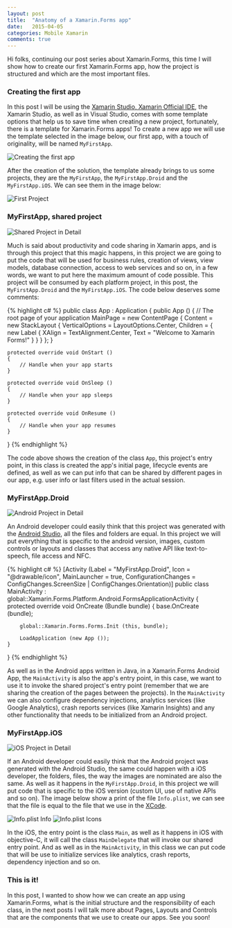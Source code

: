 ```yaml
---
layout: post
title:  "Anatomy of a Xamarin.Forms app"
date:   2015-04-05
categories: Mobile Xamarin
comments: true
---
```


Hi folks, continuing our post series about Xamarin.Forms, this time I will show how to create our first Xamarin.Forms app, how the project is structured and which are the most important files.

<!--more-->

### Creating the first app

In this post I will be using the [Xamarin Studio, Xamarin Official IDE][1], the Xamarin Studio, as well as in Visual Studio, comes with some template options that help us to save time when creating a new project, fortunately, there is a template for Xamarin.Forms apps! To create a new app we will use the template selected in the image below, our first app, with a touch of originality, will be named `MyFirstApp`.

![Creating the first app][2]

After the creation of the solution, the template already brings to us some projects, they are the `MyFirstApp`, the `MyFirstApp.Droid` and the `MyFirstApp.iOS`. We can see them in the image below:

![First Project][3]

### MyFirstApp, shared project

![Shared Project in Detail][4]

Much is said about productivity and code sharing in Xamarin apps, and is through this project that this magic happens, in this project we are going to put the code that will be used for business rules, creation of views, view models, database connection, access to web services and so on, in a few words, we want to put here the maximum amount of code possible. This project will be consumed by each platform project, in this post, the `MyFirstApp.Droid` and the `MyFirstApp.iOS`. The code below deserves some comments:

{% highlight c# %}
public class App : Application
{
	public App ()
	{
		// The root page of your application
		MainPage = new ContentPage {
			Content = new StackLayout {
				VerticalOptions = LayoutOptions.Center,
    				Children = {
						new Label {
							XAlign = TextAlignment.Center,
							Text = "Welcome to Xamarin Forms!"
						}
					}
				}
			};
	}

	protected override void OnStart ()
	{
		// Handle when your app starts
	}

	protected override void OnSleep ()
	{
		// Handle when your app sleeps
	}

	protected override void OnResume ()
	{
		// Handle when your app resumes
	}
}
{% endhighlight %}

The code above shows the creation of the class `App`, this project's entry point, in this class is created the app's initial page, lifecycle events are defined, as well as we can put info that can be shared by different pages in our app, e.g. user info or last filters used in the actual session.

### MyFirstApp.Droid

![Android Project in Detail][5]

An Android developer could easily think that this project was generated with the [Android Studio][7], all the files and folders are equal. In this project we will put everything that is specific to the android version, images, custom controls or layouts and classes that access any native API like text-to-speech, file access and NFC.

{% highlight c# %}
[Activity (Label = "MyFirstApp.Droid", Icon = "@drawable/icon", 
		MainLauncher = true, ConfigurationChanges = ConfigChanges.ScreenSize | ConfigChanges.Orientation)]
public class MainActivity : global::Xamarin.Forms.Platform.Android.FormsApplicationActivity
{
	protected override void OnCreate (Bundle bundle)
	{
		base.OnCreate (bundle);

		global::Xamarin.Forms.Forms.Init (this, bundle);

		LoadApplication (new App ());
	}
}
{% endhighlight %}

As well as in the Android apps written in Java, in a Xamarin.Forms Android App, the `MainActivity` is also the app's entry point, in this case, we want to use it to invoke the shared project's entry point (remember that we are sharing the creation of the pages between the projects). In the `MainActivity` we can also configure dependency injections, analytics services (like Google Analytics), crash reports services (like Xamarin Insights) and any other functionality that needs to be initialized from an Android project.

### MyFirstApp.iOS

![iOS Project in Detail][6]

If an Android developer could easily think that the Android project was generated with the Android Studio, the same could happen with a iOS developer, the folders, files, the way the images are nominated are also the same. As well as it happens in the `MyFirstApp.Droid`, in this project we will put code that is specific to the iOS version (custom UI, use of native APIs and so on). The image below show a print of the file `Info.plist`, we can see that the file is equal to the file that we use in the [XCode][8].

![Info.plist Info][9]
![Info.plist Icons][10]

In the iOS, the entry point is the class `Main`, as well as it happens in iOS with objective-C, it will call the class `MainDelegate` that will invoke our shared entry point. And as well as in the `MainActivity`, in this class we can put code that will be use to initialize services like analytics, crash reports, dependency injection and so on.

### This is it!

In this post, I wanted to show how we can create an app using Xamarin.Forms, what is the initial structure and the responsibility of each class, in the next posts I will talk more about Pages, Layouts and Controls that are the components that we use to create our apps. See you soon!

[1]: http://xamarin.com/studio
[2]: /images/posts/2015-04-05/creating-first-app.png
[3]: /images/posts/2015-04-05/project-created.png
[4]: /images/posts/2015-04-05/core-detailed.png
[5]: /images/posts/2015-04-05/droid-detailed.png
[6]: /images/posts/2015-04-05/ios-detailed.png
[7]: http://developer.android.com/tools/studio/index.html
[8]: https://developer.apple.com/xcode/
[9]: /images/posts/2015-04-05/infoplist-info.png 
[10]: /images/posts/2015-04-05/infoplist-icons.png 
